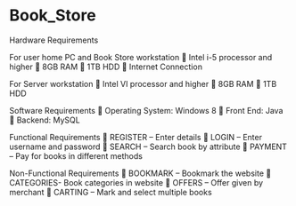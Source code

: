 # Book_Store

Hardware Requirements

For user home PC and Book Store workstation
	Intel i-5 processor and higher
	8GB RAM
	1TB HDD
	Internet Connection
     



For Server workstation
	Intel VI processor and higher
	8GB RAM
	1TB HDD


Software Requirements
	Operating System: Windows 8
	Front End: Java
	Backend: MySQL


 Functional Requirements
	REGISTER – Enter details 
	LOGIN – Enter username and password
	SEARCH – Search book by attribute
	PAYMENT – Pay for books in different methods


Non-Functional Requirements
	BOOKMARK – Bookmark the website
	CATEGORIES- Book categories in website
	OFFERS – Offer given by merchant
	CARTING – Mark and select multiple books

